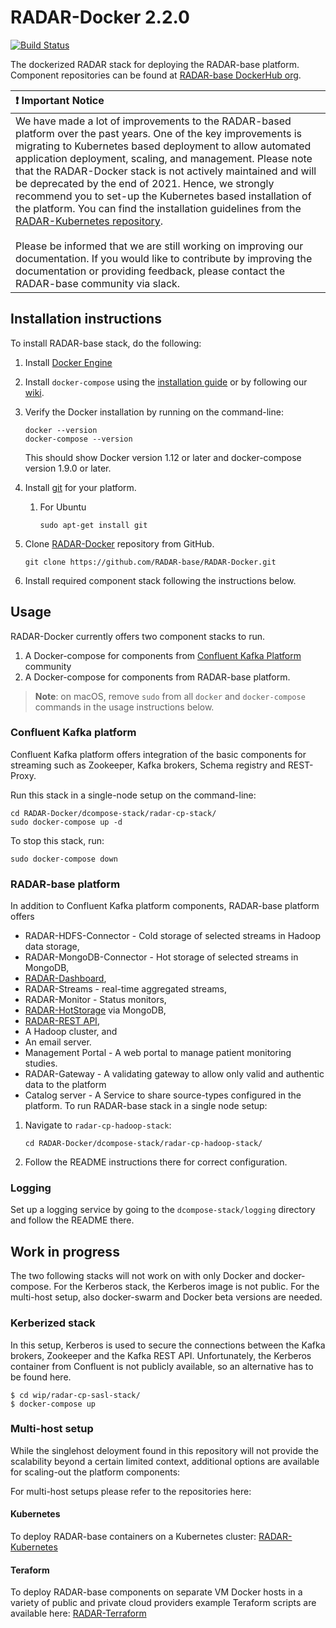 # RADAR-Docker 2.2.0

[![Build Status](https://github.com/RADAR-base/RADAR-Docker/actions/workflows/main.yml/badge.svg?branch=master)](https://github.com/RADAR-base/RADAR-Docker/actions/workflows/main.yml?query=branch%3Amaster)

The dockerized RADAR stack for deploying the RADAR-base platform. Component repositories can be found at [RADAR-base DockerHub org](https://hub.docker.com/u/radarbase/dashboard/).


| :exclamation:  Important Notice         |
|:----------------------------------------|
|We have made a lot of improvements to the RADAR-based platform over the past years. One of the key improvements is migrating to Kubernetes based deployment to allow automated application deployment, scaling, and management. Please note that the RADAR-Docker stack is not actively maintained and will be deprecated by the end of 2021. Hence, we strongly recommend you to set-up the Kubernetes based installation of the platform. You can find the installation guidelines from the [RADAR-Kubernetes repository](https://github.com/RADAR-base/RADAR-Kubernetes).<br/><br/>Please be informed that we are still working on improving our documentation. If you would like to contribute by improving the documentation or providing feedback, please contact the RADAR-base community via slack.|

## Installation instructions 
To install RADAR-base stack, do the following: 

1. Install [Docker Engine](https://docs.docker.com/engine/installation/)
2. Install `docker-compose` using the [installation guide](https://docs.docker.com/compose/install/) or by following our [wiki](https://github.com/RADAR-base/RADAR-Docker/wiki/How-to-set-up-docker-on-ubuntu#install-docker-compose).
3. Verify the Docker installation by running on the command-line:

    ```shell
    docker --version
    docker-compose --version
    ```
    This should show Docker version 1.12 or later and docker-compose version 1.9.0 or later.
4. Install [git](https://git-scm.com/book/en/v2/Getting-Started-Installing-Git) for your platform.
    1. For Ubuntu

        ```shell
        sudo apt-get install git
        ```
	
5. Clone [RADAR-Docker](https://github.com/RADAR-base/RADAR-Docker) repository from GitHub.

    ```shell
    git clone https://github.com/RADAR-base/RADAR-Docker.git
    ```

6. Install required component stack following the instructions below.

## Usage

RADAR-Docker currently offers two component stacks to run.

1. A Docker-compose for components from [Confluent Kafka Platform](http://docs.confluent.io/3.1.0/) community 
2. A Docker-compose for components from RADAR-base platform.

> **Note**: on macOS, remove `sudo` from all `docker` and `docker-compose` commands in the usage instructions below.

### Confluent Kafka platform
Confluent Kafka platform offers integration of the basic components for streaming such as Zookeeper, Kafka brokers, Schema registry and REST-Proxy. 

Run this stack in a single-node setup on the command-line:

```shell
cd RADAR-Docker/dcompose-stack/radar-cp-stack/
sudo docker-compose up -d
```

To stop this stack, run:

```shell
sudo docker-compose down
```

### RADAR-base platform

In addition to Confluent Kafka platform components, RADAR-base platform offers

* RADAR-HDFS-Connector - Cold storage of selected streams in Hadoop data storage,
* RADAR-MongoDB-Connector - Hot storage of selected streams in MongoDB,
* [RADAR-Dashboard](https://github.com/RADAR-base/RADAR-Dashboard),
* RADAR-Streams - real-time aggregated streams,
* RADAR-Monitor - Status monitors,
* [RADAR-HotStorage](https://github.com/RADAR-base/RADAR-HotStorage) via MongoDB, 
* [RADAR-REST API](https://github.com/RADAR-base/RADAR-RestApi),
* A Hadoop cluster, and
* An email server.
* Management Portal - A web portal to manage patient monitoring studies.
* RADAR-Gateway - A validating gateway to allow only valid and authentic data to the platform
* Catalog server - A Service to share source-types configured in the platform.
To run RADAR-base stack in a single node setup:

1. Navigate to `radar-cp-hadoop-stack`:

    ```shell
    cd RADAR-Docker/dcompose-stack/radar-cp-hadoop-stack/
    ```
2. Follow the README instructions there for correct configuration.

### Logging

Set up a logging service by going to the `dcompose-stack/logging` directory and follow the README there.

## Work in progress

The two following stacks will not work on with only Docker and docker-compose. For the Kerberos stack, the Kerberos image is not public. For the multi-host setup, also docker-swarm and Docker beta versions are needed.

### Kerberized stack

In this setup, Kerberos is used to secure the connections between the Kafka brokers, Zookeeper and the Kafka REST API. Unfortunately, the Kerberos container from Confluent is not publicly available, so an alternative has to be found here.

```shell
$ cd wip/radar-cp-sasl-stack/
$ docker-compose up
```

### Multi-host setup
While the singlehost deloyment found in this repository will not provide the scalability beyond a certain limited context, additional options are available for scaling-out the platform components:

For multi-host setups please refer to the repositories here:
#### Kubernetes
To deploy RADAR-base containers on a Kubernetes cluster: 
[RADAR-Kubernetes](https://github.com/RADAR-base/RADAR-Kubernetes)

#### Teraform
To deploy RADAR-base components on separate VM Docker hosts in a variety of public and private cloud providers example Teraform scripts are available here:
[RADAR-Terraform](https://github.com/RADAR-base/RADAR-Terraform)



